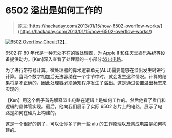 # 6502 溢出是如何工作的

> 原文:[https://hackaday.com/2013/01/15/how-6502-overflow-works/](https://hackaday.com/2013/01/15/how-6502-overflow-works/)

[![6502 Overflow Circuit](../Images/fcda0e3276e288afed3e80004b0cdf49.png)T2】](http://hackaday.com/2013/01/15/how-6502-overflow-works/6502overflow/)

6502 在 80 年代是一种无处不在的微处理器，为 Apple II 和任天堂娱乐系统等设备提供动力。[Ken]深入查看了处理器的一小部分:[溢出电路](http://www.arcfn.com/2013/01/a-small-part-of-6502-chip-explained.html "(A small part of) The 6502 chip explained down to the silicon")。

为了进行带符号计算，微处理器的算术逻辑单元(ALU)需要能够在溢出发生时进行计算。当两个数字相加后无法容纳在一个字节中时，就会发生这种情况。计算的结果将是不正确的，因此处理器必须通知程序发生了溢出。这是通过设置溢出标志来实现的。

【Ken】用这个例子首先解释溢出电路在逻辑上是如何工作的。然后他看了看门和逻辑的晶体管实现。最后，他向我们展示了实际 6502 芯片上的电路，展示了电路是如何在硅片上构建的。

这是一个很好的例子，可以让你多了解一些 alu 的工作原理以及集成电路是如何构建的。